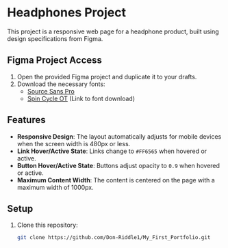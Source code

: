 # Headphones Project

This project is a responsive web page for a headphone product, built using design specifications from Figma.

## Figma Project Access

1. Open the provided Figma project and duplicate it to your drafts.
2. Download the necessary fonts:
   - [Source Sans Pro](https://fonts.google.com/specimen/Source+Sans+Pro)
   - [Spin Cycle OT](#) (Link to font download)

## Features

- **Responsive Design**: The layout automatically adjusts for mobile devices when the screen width is 480px or less.
- **Link Hover/Active State**: Links change to `#FF6565` when hovered or active.
- **Button Hover/Active State**: Buttons adjust opacity to `0.9` when hovered or active.
- **Maximum Content Width**: The content is centered on the page with a maximum width of 1000px.

## Setup

1. Clone this repository:
   ```bash
   git clone https://github.com/Don-Riddle1/My_First_Portfolio.git
